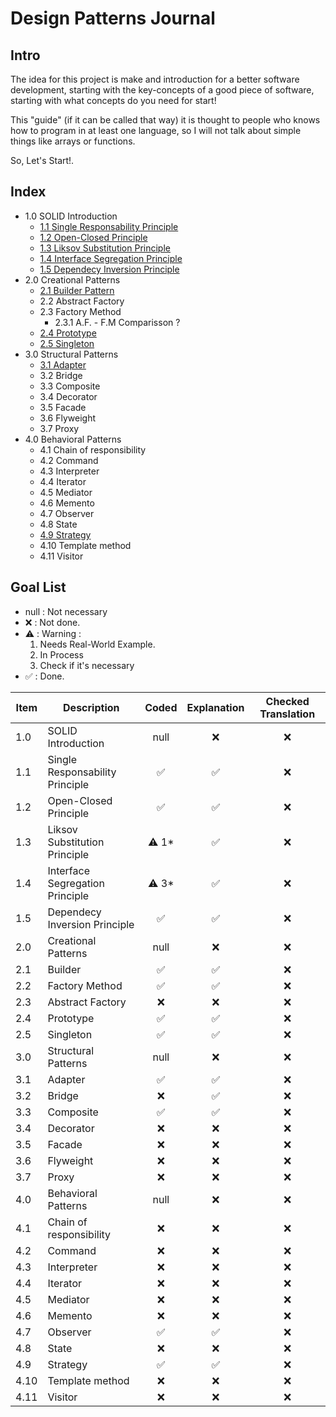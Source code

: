 # Design Patterns Journal

## Intro

The idea for this project is make and introduction for a better software development, starting with the key-concepts of a good piece of software, starting with what concepts do you need for start!

This "guide" (if it can be called that way) it is thought to people who knows how to program in at least one language, so I will not talk about simple things like arrays or functions.

So, Let's Start!.

## Index

- 1.0 SOLID Introduction
  - [1.1 Single Responsability Principle](https://github.com/fernandosoto138/Design-Patterns-Journal/blob/master/1.1%20SOLID%20SRP/Single%20Responsability%20Principle.md)
  - [1.2 Open-Closed Principle](https://github.com/fernandosoto138/Design-Patterns-Journal/blob/master/1.2%20SOLID%20OCP/Open%20Closed%20Principle.md)
  - [1.3 Liksov Substitution Principle](https://github.com/fernandosoto138/Design-Patterns-Journal/blob/master/1.3%20Liksov%20Substitution%20Principle/Liksov%20Substitution%20Principle.md)
  - [1.4 Interface Segregation Principle](https://github.com/fernandosoto138/Design-Patterns-Journal/blob/master/1.4%20Interface%20Segregation%20Principle/Interface%20Segregation%20Principle.md)
  - [1.5 Dependecy Inversion Principle](https://github.com/fernandosoto138/Design-Patterns-Journal/blob/master/1.5%20Dependency%20Inversion%20Principle/Dependecy%20Inversion%20principle.md)
- 2.0 Creational Patterns
  - [2.1 Builder Pattern](https://github.com/fernandosoto138/Design-Patterns-Journal/blob/master/2.1%20Builder/Builder%20Pattern.md)
  - 2.2 Abstract Factory
  - 2.3 Factory Method
    - 2.3.1 A.F. - F.M Comparisson ?
  - [2.4 Prototype](https://github.com/fernandosoto138/Design-Patterns-Journal/blob/master/2.4%20Prototype/Prototype%20Pattern.md)
  - [2.5 Singleton](https://github.com/fernandosoto138/Design-Patterns-Journal/blob/master/2.5%20Singleton/Singleton%20Pattern.md)
- 3.0 Structural Patterns
    - [3.1 Adapter](https://github.com/fernandosoto138/Design-Patterns-Journal/blob/master/3.1%20Adapter/Adapter%20Pattern.md)
    - 3.2 Bridge
    - 3.3 Composite
    - 3.4 Decorator
    - 3.5 Facade
    - 3.6 Flyweight
    - 3.7 Proxy
- 4.0 Behavioral Patterns
    - 4.1 Chain of responsibility
    - 4.2 Command
    - 4.3 Interpreter
    - 4.4 Iterator
    - 4.5 Mediator
    - 4.6 Memento
    - 4.7 Observer
    - 4.8 State
    - [4.9 Strategy](https://github.com/fernandosoto138/Design-Patterns-Journal/blob/master/4.9%20Strategy/Strategy%20Pattern.md)
    - 4.10 Template method
    - 4.11 Visitor

## Goal List

- null : Not necessary
- ❌ : Not done.
- ⚠️ : Warning :
  1. Needs Real-World Example.
  1. In Process
  1. Check if it's necessary
- ✅ : Done.

| Item  | Description                     | Coded | Explanation | Checked Translation |
| ----- | ------------------------------- | :---: | :---------: | :-----------------: |
| 1.0   | SOLID Introduction              | null  | ❌           | ❌                   |
| 1.1   | Single Responsability Principle | ✅     | ✅           | ❌                   |
| 1.2   | Open-Closed Principle           | ✅     | ✅           | ❌                   |
| 1.3   | Liksov Substitution Principle   | ⚠️ 1* | ✅           | ❌                   |
| 1.4   | Interface Segregation Principle | ⚠️ 3* | ✅           | ❌                   |
| 1.5   | Dependecy Inversion Principle   | ✅     | ✅           | ❌                   |
| 2.0   | Creational Patterns             | null  | ❌           | ❌                   |
| 2.1   | Builder                         | ✅     | ✅           | ❌                   |
| 2.2   | Factory Method                  | ✅    | ✅            | ❌                   |
| 2.3   | Abstract Factory                | ❌     |  ❌          | ❌                   |
| 2.4   | Prototype                       | ✅     | ✅           | ❌                   |
| 2.5   | Singleton                       | ✅     | ✅           | ❌                   |
| 3.0   | Structural Patterns             | null  | ❌           | ❌                   |
| 3.1   | Adapter                         | ✅     | ✅           | ❌                   |
| 3.2   | Bridge                          | ❌     | ✅          | ❌                   |
| 3.3   | Composite                       | ✅     | ✅           | ❌                   |
| 3.4   | Decorator                       | ❌     | ❌           | ❌                   |
| 3.5   | Facade                          | ❌     | ❌           | ❌                   |
| 3.6   | Flyweight                       | ❌     | ❌           | ❌                   |
| 3.7   | Proxy                           | ❌     | ❌           | ❌                   |
| 4.0   | Behavioral Patterns             | null  | ❌           | ❌                   |
| 4.1   | Chain of responsibility         | ❌     | ❌           | ❌                   |
| 4.2   | Command                         | ❌     | ❌           | ❌                   |
| 4.3   | Interpreter                     | ❌     | ❌           | ❌                   |
| 4.4   | Iterator                        | ❌     | ❌           | ❌                   |
| 4.5   | Mediator                        | ❌     | ❌           | ❌                   |
| 4.6   | Memento                         | ❌     | ❌           | ❌                   |
| 4.7   | Observer                        | ✅     | ✅           | ❌                   |
| 4.8   | State                           | ❌     | ❌           | ❌                   |
| 4.9   | Strategy                        | ✅     | ✅           | ❌                   |
| 4.10  | Template method                 | ❌     | ❌           | ❌                   |
| 4.11  | Visitor                         | ❌     | ❌           | ❌                   |